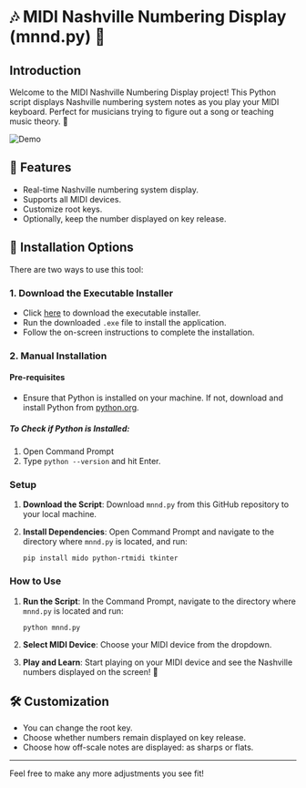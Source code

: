 # 🎶 MIDI Nashville Numbering Display (mnnd.py) 🎹

## Introduction

Welcome to the MIDI Nashville Numbering Display project! This Python script displays Nashville numbering system notes as you play your MIDI keyboard. Perfect for musicians trying to figure out a song or teaching music theory. 🎼

![Demo](https://assets.rauluriartejr.com/mnnd/MNNDDemo.gif)

## 🌟 Features

- Real-time Nashville numbering system display.
- Supports all MIDI devices.
- Customize root keys.
- Optionally, keep the number displayed on key release.

## 🚀 Installation Options

There are two ways to use this tool:

### 1. Download the Executable Installer

- Click [here](https://github.com/rauljr7/mnnd/raw/main/mnnd%20install.zip) to download the executable installer.
- Run the downloaded `.exe` file to install the application.
- Follow the on-screen instructions to complete the installation.

### 2. Manual Installation

#### Pre-requisites

- Ensure that Python is installed on your machine. If not, download and install Python from [python.org](https://www.python.org/downloads/).

##### To Check if Python is Installed:

1. Open Command Prompt
2. Type `python --version` and hit Enter.

### Setup

1. **Download the Script**: Download `mnnd.py` from this GitHub repository to your local machine.

2. **Install Dependencies**: Open Command Prompt and navigate to the directory where `mnnd.py` is located, and run:
   ```
   pip install mido python-rtmidi tkinter
   ```

### How to Use

1. **Run the Script**: In the Command Prompt, navigate to the directory where `mnnd.py` is located and run:

   ```
   python mnnd.py
   ```

2. **Select MIDI Device**: Choose your MIDI device from the dropdown.

3. **Play and Learn**: Start playing on your MIDI device and see the Nashville numbers displayed on the screen! 🎵

## 🛠 Customization

- You can change the root key.
- Choose whether numbers remain displayed on key release.
- Choose how off-scale notes are displayed: as sharps or flats.

---

Feel free to make any more adjustments you see fit!
